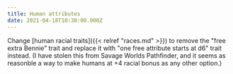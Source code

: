 ```yaml
---
title: Human attributes
date: 2021-04-18T10:30:00.000Z
---
```


Change [human racial traits]({{< relref "races.md" >}}) to remove the "free extra Bennie" trait and replace it with "one free attribute starts at d6" trait instead. (I have stolen this from Savage Worlds Pathfinder, and it seems as reasonble a way to make humans at +4 racial bonus as any other option.)
<!--more-->
